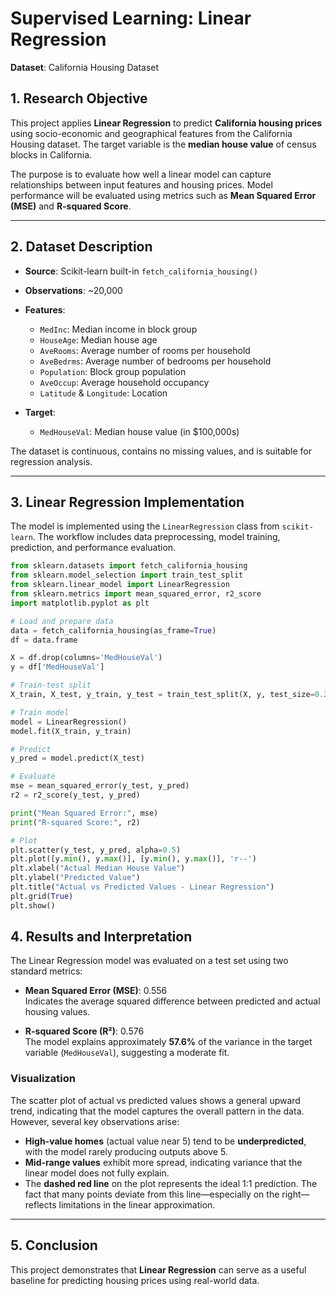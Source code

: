 # Supervised Learning: Linear Regression  
**Dataset**: California Housing Dataset  

## 1. Research Objective

This project applies **Linear Regression** to predict **California housing prices** using socio-economic and geographical features from the California Housing dataset. The target variable is the **median house value** of census blocks in California.  

The purpose is to evaluate how well a linear model can capture relationships between input features and housing prices. Model performance will be evaluated using metrics such as **Mean Squared Error (MSE)** and **R-squared Score**.

---

## 2. Dataset Description

- **Source**: Scikit-learn built-in `fetch_california_housing()`  
- **Observations**: ~20,000  
- **Features**:
  - `MedInc`: Median income in block group
  - `HouseAge`: Median house age
  - `AveRooms`: Average number of rooms per household
  - `AveBedrms`: Average number of bedrooms per household
  - `Population`: Block group population
  - `AveOccup`: Average household occupancy
  - `Latitude` & `Longitude`: Location

- **Target**:  
  - `MedHouseVal`: Median house value (in $100,000s)

The dataset is continuous, contains no missing values, and is suitable for regression analysis.

---

## 3. Linear Regression Implementation

The model is implemented using the `LinearRegression` class from `scikit-learn`. The workflow includes data preprocessing, model training, prediction, and performance evaluation.

```python
from sklearn.datasets import fetch_california_housing
from sklearn.model_selection import train_test_split
from sklearn.linear_model import LinearRegression
from sklearn.metrics import mean_squared_error, r2_score
import matplotlib.pyplot as plt

# Load and prepare data
data = fetch_california_housing(as_frame=True)
df = data.frame

X = df.drop(columns='MedHouseVal')
y = df['MedHouseVal']

# Train-test split
X_train, X_test, y_train, y_test = train_test_split(X, y, test_size=0.2, random_state=42)

# Train model
model = LinearRegression()
model.fit(X_train, y_train)

# Predict
y_pred = model.predict(X_test)

# Evaluate
mse = mean_squared_error(y_test, y_pred)
r2 = r2_score(y_test, y_pred)

print("Mean Squared Error:", mse)
print("R-squared Score:", r2)

# Plot
plt.scatter(y_test, y_pred, alpha=0.5)
plt.plot([y.min(), y.max()], [y.min(), y.max()], 'r--')
plt.xlabel("Actual Median House Value")
plt.ylabel("Predicted Value")
plt.title("Actual vs Predicted Values - Linear Regression")
plt.grid(True)
plt.show()
```

## 4. Results and Interpretation

The Linear Regression model was evaluated on a test set using two standard metrics:

- **Mean Squared Error (MSE)**: 0.556  
  Indicates the average squared difference between predicted and actual housing values.

- **R-squared Score (R²)**: 0.576  
  The model explains approximately **57.6%** of the variance in the target variable (`MedHouseVal`), suggesting a moderate fit.

### Visualization

The scatter plot of actual vs predicted values shows a general upward trend, indicating that the model captures the overall pattern in the data. However, several key observations arise:

- **High-value homes** (actual value near 5) tend to be **underpredicted**, with the model rarely producing outputs above 5.
- **Mid-range values** exhibit more spread, indicating variance that the linear model does not fully explain.
- The **dashed red line** on the plot represents the ideal 1:1 prediction. The fact that many points deviate from this line—especially on the right—reflects limitations in the linear approximation.

---

## 5. Conclusion

This project demonstrates that **Linear Regression** can serve as a useful baseline for predicting housing prices using real-world data.


